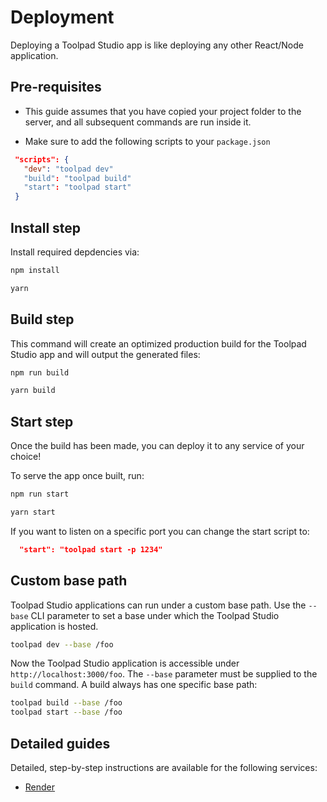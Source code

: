 # Deployment

<p class="description">Deploying a Toolpad Studio app is like deploying any other React/Node application.</p>

## Pre-requisites

- This guide assumes that you have copied your project folder to the server, and all subsequent commands are run inside it.

- Make sure to add the following scripts to your `package.json`

```json
 "scripts": {
   "dev": "toolpad dev"
   "build": "toolpad build"
   "start": "toolpad start"
 }
```

## Install step

Install required depdencies via:

<codeblock storageKey="package-manager">

```bash npm
npm install
```

```bash yarn
yarn
```

</codeblock>

## Build step

This command will create an optimized production build for the Toolpad Studio app and will output the generated files:

<codeblock storageKey="package-manager">

```bash npm
npm run build
```

```bash yarn
yarn build
```

</codeblock>

## Start step

Once the build has been made, you can deploy it to any service of your choice!

To serve the app once built, run:

<codeblock storageKey="package-manager">

```bash npm
npm run start
```

```bash yarn
yarn start
```

</codeblock>

If you want to listen on a specific port you can change the start script to:

```json
  "start": "toolpad start -p 1234"
```

## Custom base path

Toolpad Studio applications can run under a custom base path. Use the `--base` CLI parameter to set a base under which the Toolpad Studio application is hosted.

```bash
toolpad dev --base /foo
```

Now the Toolpad Studio application is accessible under `http://localhost:3000/foo`. The `--base` parameter must be supplied to the `build` command. A build always has one specific base path:

```bash
toolpad build --base /foo
toolpad start --base /foo
```

## Detailed guides

Detailed, step-by-step instructions are available for the following services:

- [Render](/toolpad/studio/how-to-guides/render-deploy/)
